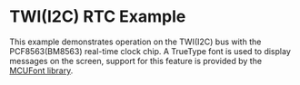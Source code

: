 # TWI(I2C) RTC Example

This example demonstrates operation on the TWI(I2C) bus with the PCF8563(BM8563) real-time clock chip. A TrueType font is used to display messages on the screen, support for this feature is provided by the [MCUFont library](https://github.com/mcufont/mcufont).
